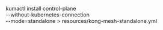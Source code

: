 kumactl install control-plane \
  --without-kubernetes-connection \
  --mode=standalone > resources/kong-mesh-standalone.yml